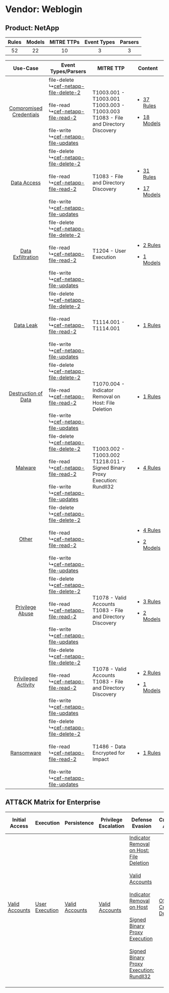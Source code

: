 Vendor: Weblogin
================
Product: NetApp
---------------
| Rules | Models | MITRE TTPs | Event Types | Parsers |
|:-----:|:------:|:----------:|:-----------:|:-------:|
|  52   |   22   |     10     |      3      |    3    |

|    Use-Case    | Event Types/Parsers    | MITRE TTP    | Content    |
|:----:| ---- | ---- | ---- |
| [Compromised Credentials](../../../UseCases/uc_compromised_credentials.md) |  file-delete<br> ↳[cef-netapp-file-delete-2](Ps/pC_cefnetappfiledelete2.md)<br><br> file-read<br> ↳[cef-netapp-file-read-2](Ps/pC_cefnetappfileread2.md)<br><br> file-write<br> ↳[cef-netapp-file-updates](Ps/pC_cefnetappfileupdates.md)<br> | T1003.001 - T1003.001<br>T1003.003 - T1003.003<br>T1083 - File and Directory Discovery<br> | [<ul><li>37 Rules</li></ul><ul><li>18 Models</li></ul>](RM/r_m_weblogin_netapp_Compromised_Credentials.md) |
|    [Data Access](../../../UseCases/uc_data_access.md)    |  file-delete<br> ↳[cef-netapp-file-delete-2](Ps/pC_cefnetappfiledelete2.md)<br><br> file-read<br> ↳[cef-netapp-file-read-2](Ps/pC_cefnetappfileread2.md)<br><br> file-write<br> ↳[cef-netapp-file-updates](Ps/pC_cefnetappfileupdates.md)<br> | T1083 - File and Directory Discovery<br>    | [<ul><li>31 Rules</li></ul><ul><li>17 Models</li></ul>](RM/r_m_weblogin_netapp_Data_Access.md)    |
|       [Data Exfiltration](../../../UseCases/uc_data_exfiltration.md)       |  file-delete<br> ↳[cef-netapp-file-delete-2](Ps/pC_cefnetappfiledelete2.md)<br><br> file-read<br> ↳[cef-netapp-file-read-2](Ps/pC_cefnetappfileread2.md)<br><br> file-write<br> ↳[cef-netapp-file-updates](Ps/pC_cefnetappfileupdates.md)<br> | T1204 - User Execution<br>    | [<ul><li>2 Rules</li></ul><ul><li>1 Models</li></ul>](RM/r_m_weblogin_netapp_Data_Exfiltration.md)         |
|    [Data Leak](../../../UseCases/uc_data_leak.md)    |  file-delete<br> ↳[cef-netapp-file-delete-2](Ps/pC_cefnetappfiledelete2.md)<br><br> file-read<br> ↳[cef-netapp-file-read-2](Ps/pC_cefnetappfileread2.md)<br><br> file-write<br> ↳[cef-netapp-file-updates](Ps/pC_cefnetappfileupdates.md)<br> | T1114.001 - T1114.001<br>    | [<ul><li>1 Rules</li></ul>](RM/r_m_weblogin_netapp_Data_Leak.md)    |
|     [Destruction of Data](../../../UseCases/uc_destruction_of_data.md)     |  file-delete<br> ↳[cef-netapp-file-delete-2](Ps/pC_cefnetappfiledelete2.md)<br><br> file-read<br> ↳[cef-netapp-file-read-2](Ps/pC_cefnetappfileread2.md)<br><br> file-write<br> ↳[cef-netapp-file-updates](Ps/pC_cefnetappfileupdates.md)<br> | T1070.004 - Indicator Removal on Host: File Deletion<br>    | [<ul><li>1 Rules</li></ul>](RM/r_m_weblogin_netapp_Destruction_of_Data.md)    |
|    [Malware](../../../UseCases/uc_malware.md)    |  file-delete<br> ↳[cef-netapp-file-delete-2](Ps/pC_cefnetappfiledelete2.md)<br><br> file-read<br> ↳[cef-netapp-file-read-2](Ps/pC_cefnetappfileread2.md)<br><br> file-write<br> ↳[cef-netapp-file-updates](Ps/pC_cefnetappfileupdates.md)<br> | T1003.002 - T1003.002<br>T1218.011 - Signed Binary Proxy Execution: Rundll32<br>    | [<ul><li>4 Rules</li></ul>](RM/r_m_weblogin_netapp_Malware.md)    |
|    [Other](../../../UseCases/uc_other.md)    |  file-delete<br> ↳[cef-netapp-file-delete-2](Ps/pC_cefnetappfiledelete2.md)<br><br> file-read<br> ↳[cef-netapp-file-read-2](Ps/pC_cefnetappfileread2.md)<br><br> file-write<br> ↳[cef-netapp-file-updates](Ps/pC_cefnetappfileupdates.md)<br> |    | [<ul><li>4 Rules</li></ul><ul><li>2 Models</li></ul>](RM/r_m_weblogin_netapp_Other.md)    |
|         [Privilege Abuse](../../../UseCases/uc_privilege_abuse.md)         |  file-delete<br> ↳[cef-netapp-file-delete-2](Ps/pC_cefnetappfiledelete2.md)<br><br> file-read<br> ↳[cef-netapp-file-read-2](Ps/pC_cefnetappfileread2.md)<br><br> file-write<br> ↳[cef-netapp-file-updates](Ps/pC_cefnetappfileupdates.md)<br> | T1078 - Valid Accounts<br>T1083 - File and Directory Discovery<br>    | [<ul><li>3 Rules</li></ul><ul><li>2 Models</li></ul>](RM/r_m_weblogin_netapp_Privilege_Abuse.md)    |
|     [Privileged Activity](../../../UseCases/uc_privileged_activity.md)     |  file-delete<br> ↳[cef-netapp-file-delete-2](Ps/pC_cefnetappfiledelete2.md)<br><br> file-read<br> ↳[cef-netapp-file-read-2](Ps/pC_cefnetappfileread2.md)<br><br> file-write<br> ↳[cef-netapp-file-updates](Ps/pC_cefnetappfileupdates.md)<br> | T1078 - Valid Accounts<br>T1083 - File and Directory Discovery<br>    | [<ul><li>2 Rules</li></ul><ul><li>1 Models</li></ul>](RM/r_m_weblogin_netapp_Privileged_Activity.md)       |
|    [Ransomware](../../../UseCases/uc_ransomware.md)    |  file-delete<br> ↳[cef-netapp-file-delete-2](Ps/pC_cefnetappfiledelete2.md)<br><br> file-read<br> ↳[cef-netapp-file-read-2](Ps/pC_cefnetappfileread2.md)<br><br> file-write<br> ↳[cef-netapp-file-updates](Ps/pC_cefnetappfileupdates.md)<br> | T1486 - Data Encrypted for Impact<br>    | [<ul><li>1 Rules</li></ul>](RM/r_m_weblogin_netapp_Ransomware.md)    |

ATT&CK Matrix for Enterprise
----------------------------
| Initial Access                                                      | Execution                                                           | Persistence                                                         | Privilege Escalation                                                | Defense Evasion                                                                                                                                                                                                                                                                                                                                                                                                                      | Credential Access                                                          | Discovery                                                                         | Lateral Movement | Collection                                                            | Command and Control | Exfiltration | Impact                                                                         |
| ------------------------------------------------------------------- | ------------------------------------------------------------------- | ------------------------------------------------------------------- | ------------------------------------------------------------------- | ------------------------------------------------------------------------------------------------------------------------------------------------------------------------------------------------------------------------------------------------------------------------------------------------------------------------------------------------------------------------------------------------------------------------------------ | -------------------------------------------------------------------------- | --------------------------------------------------------------------------------- | ---------------- | --------------------------------------------------------------------- | ------------------- | ------------ | ------------------------------------------------------------------------------ |
| [Valid Accounts](https://attack.mitre.org/techniques/T1078)<br><br> | [User Execution](https://attack.mitre.org/techniques/T1204)<br><br> | [Valid Accounts](https://attack.mitre.org/techniques/T1078)<br><br> | [Valid Accounts](https://attack.mitre.org/techniques/T1078)<br><br> | [Indicator Removal on Host: File Deletion](https://attack.mitre.org/techniques/T1070/004)<br><br>[Valid Accounts](https://attack.mitre.org/techniques/T1078)<br><br>[Indicator Removal on Host](https://attack.mitre.org/techniques/T1070)<br><br>[Signed Binary Proxy Execution](https://attack.mitre.org/techniques/T1218)<br><br>[Signed Binary Proxy Execution: Rundll32](https://attack.mitre.org/techniques/T1218/011)<br><br> | [OS Credential Dumping](https://attack.mitre.org/techniques/T1003)<br><br> | [File and Directory Discovery](https://attack.mitre.org/techniques/T1083)<br><br> |                  | [Email Collection](https://attack.mitre.org/techniques/T1114)<br><br> |                     |              | [Data Encrypted for Impact](https://attack.mitre.org/techniques/T1486)<br><br> |